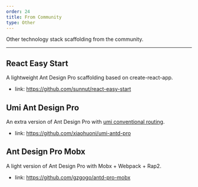 ```yaml
---
order: 24
title: From Community
type: Other
---
```


Other technology stack scaffolding from the community.

---

## React Easy Start

A lightweight Ant Design Pro scaffolding based on create-react-app.

- link: https://github.com/sunnut/react-easy-start

## Umi Ant Design Pro

An extra version of Ant Design Pro with [umi conventional routing](https://umijs.org/guide/router.html#conventional-routing).

- link: https://github.com/xiaohuoni/umi-antd-pro

## Ant Design Pro Mobx

A light version of Ant Design Pro with Mobx + Webpack + Rap2.

- link: https://github.com/gzgogo/antd-pro-mobx

